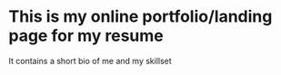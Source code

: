 # This is my online portfolio/landing page for my resume

It contains a short bio of me and my skillset
